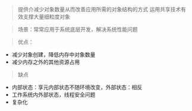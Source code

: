 > 提供介减少对象数量从而改善应用所需的对象结构的方式
> 运用共享技术有效支撑大量细粒度对象 

> 场景：常常应用于系统底层开发，解决系统性能问题 

> 优点：
- 减少对象创建，降低内存中对象数量
- 减少内存之外的其他资源占用

> 缺点
- 内部状态：享元内部状态不随环境改变，外部状态：相反
- 工作系统内外部状态，线程安全问题
- 复杂化